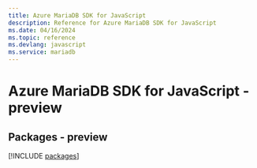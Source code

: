 ```yaml
---
title: Azure MariaDB SDK for JavaScript
description: Reference for Azure MariaDB SDK for JavaScript
ms.date: 04/16/2024
ms.topic: reference
ms.devlang: javascript
ms.service: mariadb
---
```

# Azure MariaDB SDK for JavaScript - preview
## Packages - preview
[!INCLUDE [packages](mariadb-index.md)]